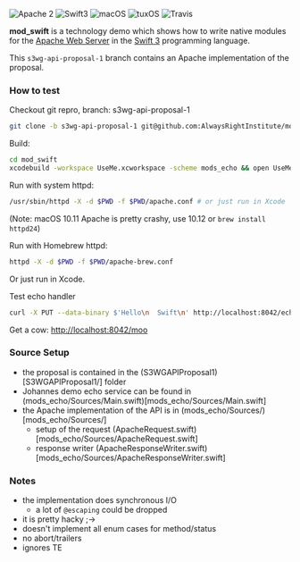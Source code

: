 ![Apache 2](https://img.shields.io/badge/apache-2-yellow.svg)
![Swift3](https://img.shields.io/badge/swift-3-blue.svg)
![macOS](https://img.shields.io/badge/os-macOS-green.svg?style=flat)
![tuxOS](https://img.shields.io/badge/os-tuxOS-green.svg?style=flat)
![Travis](https://travis-ci.org/AlwaysRightInstitute/mod_swift.svg?s3wg-api-proposal-1)

**mod_swift** is a technology demo which shows how to write native modules
for the
[Apache Web Server](https://httpd.apache.org)
in the 
[Swift 3](http://swift.org/)
programming language.

This `s3wg-api-proposal-1` branch contains an Apache implementation of the
proposal.

### How to test

Checkout git repro, branch: s3wg-api-proposal-1

```sh
git clone -b s3wg-api-proposal-1 git@github.com:AlwaysRightInstitute/mod_swift.git
```

Build:

```sh
cd mod_swift
xcodebuild -workspace UseMe.xcworkspace -scheme mods_echo && open UseMe.workspace
```

Run with system httpd:

```sh
/usr/sbin/httpd -X -d $PWD -f $PWD/apache.conf # or just run in Xcode
```
(Note: macOS 10.11 Apache is pretty crashy, use 10.12 or `brew install httpd24`)

Run with Homebrew httpd:

```sh
httpd -X -d $PWD -f $PWD/apache-brew.conf
```

Or just run in Xcode.

Test echo handler

```sh
curl -X PUT --data-binary $'Hello\n  Swift\n' http://localhost:8042/echo
```

Get a cow: [http://localhost:8042/moo](http://localhost:8042/moo)

### Source Setup

- the proposal is contained in the (S3WGAPIProposal1)[S3WGAPIProposal1/] folder
- Johannes demo echo service can be found in
  (mods_echo/Sources/Main.swift)[mods_echo/Sources/Main.swift]
- the Apache implementation of the API is in (mods_echo/Sources/)[mods_echo/Sources/]
  - setup of the request (ApacheRequest.swift)[mods_echo/Sources/ApacheRequest.swift]
  - response writer (ApacheResponseWriter.swift)[mods_echo/Sources/ApacheResponseWriter.swift]

### Notes

- the implementation does synchronous I/O
  - a lot of `@escaping` could be dropped
- it is pretty hacky ;->
- doesn't implement all enum cases for method/status
- no abort/trailers
- ignores TE

